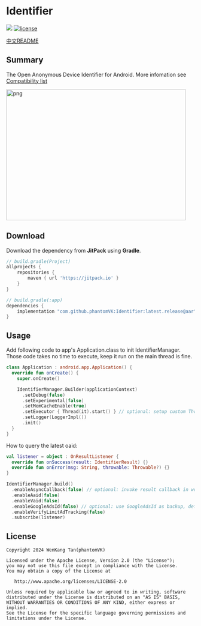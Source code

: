 Identifier
=========

[![](https://jitpack.io/v/phantomVK/Identifier.svg)](https://jitpack.io/#phantomVK/Identifier) [![license](https://img.shields.io/badge/License-Apache2.0-brightgreen)](https://github.com/phantomVK/SlideBack/blob/master/LICENSE)

[中文README](./README_CN.md)

Summary
-----------

The Open Anonymous Device Identifier for Android. More infomation see [Compatibility list](./COMPATIBILITY_LIST.md)

<img src="./static/sample.png" alt="png" width="480" height="349" style="display: inline;"/>

Download
-----------
Download the dependency from __JitPack__ using __Gradle__.

```groovy
// build.gradle(Project)
allprojects {
    repositories {
        maven { url 'https://jitpack.io' }
    }
}

// build.gradle(:app)
dependencies {
    implementation "com.github.phantomVK:Identifier:latest.release@aar"
}
```

Usage
-------

Add following code to app's Application.class to init IdentifierManager. Those code takes no time to execute, keep it run on the main thread is fine.

```kotlin
class Application : android.app.Application() {
  override fun onCreate() {
    super.onCreate()

    IdentifierManager.Builder(applicationContext)
      .setDebug(false)
      .setExperimental(false)
      .setMemCacheEnable(true)
      .setExecutor { Thread(it).start() } // optional: setup custom ThreadPoolExecutor
      .setLogger(LoggerImpl())
      .init()
  }
}
```

How to query the latest oaid:

```kotlin
val listener = object : OnResultListener {
  override fun onSuccess(result: IdentifierResult) {}
  override fun onError(msg: String, throwable: Throwable?) {}
}

IdentifierManager.build()
  .enableAsyncCallback(false) // optional: invoke result callback in worker thread, default is false
  .enableAaid(false)
  .enableVaid(false)
  .enableGoogleAdsId(false) // optional: use GoogleAdsId as backup, default is false
  .enableVerifyLimitAdTracking(false)
  .subscribe(listener)
```

License
--------

```
Copyright 2024 WenKang Tan(phantomVK)

Licensed under the Apache License, Version 2.0 (the "License");
you may not use this file except in compliance with the License.
You may obtain a copy of the License at

   http://www.apache.org/licenses/LICENSE-2.0

Unless required by applicable law or agreed to in writing, software
distributed under the License is distributed on an "AS IS" BASIS,
WITHOUT WARRANTIES OR CONDITIONS OF ANY KIND, either express or implied.
See the License for the specific language governing permissions and
limitations under the License.
```